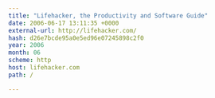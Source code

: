 ```yaml
---
title: "Lifehacker, the Productivity and Software Guide"
date: 2006-06-17 13:11:35 +0000
external-url: http://lifehacker.com/
hash: d26e7bcde95a0e5ed96e07245898c2f0
year: 2006
month: 06
scheme: http
host: lifehacker.com
path: /

---
```



